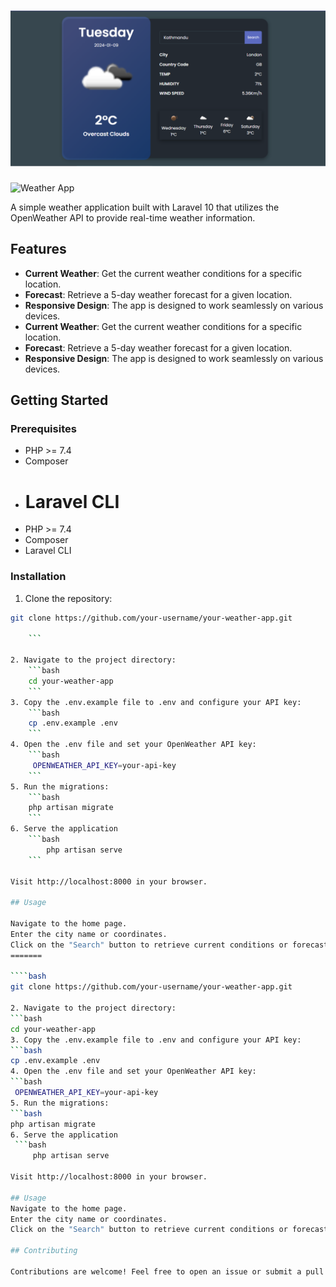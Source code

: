 # ![Weather App](weather-app.PNG)

![Weather App](path/to/your/image.png)

A simple weather application built with Laravel 10 that utilizes the OpenWeather API to provide real-time weather information.

## Features

-   **Current Weather**: Get the current weather conditions for a specific location.
-   **Forecast**: Retrieve a 5-day weather forecast for a given location.
-   **Responsive Design**: The app is designed to work seamlessly on various devices.
-   **Current Weather**: Get the current weather conditions for a specific location.
-   **Forecast**: Retrieve a 5-day weather forecast for a given location.
-   **Responsive Design**: The app is designed to work seamlessly on various devices.

## Getting Started

### Prerequisites

-   PHP >= 7.4
-   Composer
-   # Laravel CLI
-   PHP >= 7.4
-   Composer
-   Laravel CLI

### Installation

1. Clone the repository:

`````bash
git clone https://github.com/your-username/your-weather-app.git

    ```

2. Navigate to the project directory:
    ```bash
    cd your-weather-app
    ```
3. Copy the .env.example file to .env and configure your API key:
    ```bash
    cp .env.example .env
    ```
4. Open the .env file and set your OpenWeather API key:
    ```bash
     OPENWEATHER_API_KEY=your-api-key
    ```
5. Run the migrations:
    ```bash
    php artisan migrate
    ```
6. Serve the application
    ```bash
        php artisan serve
    ```

Visit http://localhost:8000 in your browser.

## Usage

Navigate to the home page.
Enter the city name or coordinates.
Click on the "Search" button to retrieve current conditions or forecasts.
=======

````bash
git clone https://github.com/your-username/your-weather-app.git

2. Navigate to the project directory:
```bash
cd your-weather-app
3. Copy the .env.example file to .env and configure your API key:
```bash
cp .env.example .env
4. Open the .env file and set your OpenWeather API key:
```bash
 OPENWEATHER_API_KEY=your-api-key
5. Run the migrations:
```bash
php artisan migrate
6. Serve the application
 ```bash
     php artisan serve

Visit http://localhost:8000 in your browser.

## Usage
Navigate to the home page.
Enter the city name or coordinates.
Click on the "Search" button to retrieve current conditions or forecasts.

## Contributing

Contributions are welcome! Feel free to open an issue or submit a pull request.

`````

